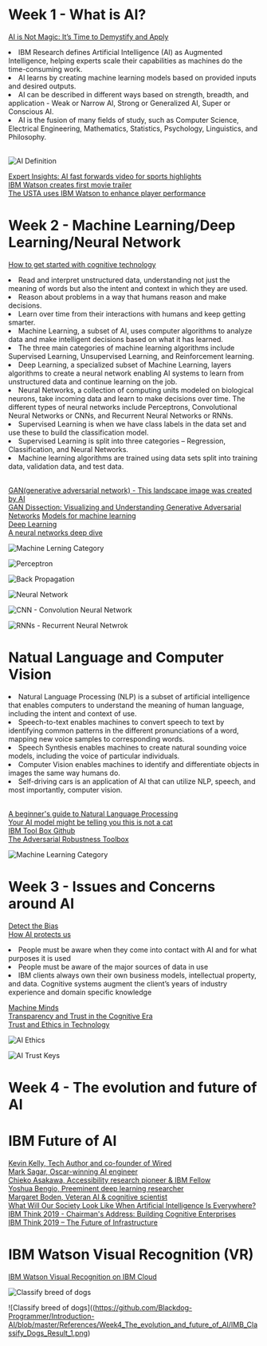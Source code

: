 # Week 1 - What is AI?
[AI is Not Magic: It’s Time to Demystify and Apply](https://www.ibm.com/blogs/think/2019/03/ai-is-not-magic/)

<uo>
<li>IBM Research defines Artificial Intelligence (AI) as Augmented Intelligence, helping experts scale their capabilities as machines do the time-consuming work.</li>
<li>AI learns by creating machine learning models based on provided inputs and desired outputs.</li>
<li>AI can be described in different ways based on strength, breadth, and application - Weak or Narrow AI, Strong or Generalized AI, Super or Conscious AI.</li>
<li>AI is the fusion of many fields of study, such as Computer Science, Electrical Engineering, Mathematics, Statistics, Psychology, Linguistics, and Philosophy.</li>
</uo> <br>

![AI Definition](https://github.com/Blackdog-Programmer/IBM-Applied-AI/blob/master/References/Week1_What_AI/AI_Definition.png)

[Expert Insights: AI fast forwards video for sports highlights](https://www.ibm.com/downloads/cas/XKEPLEJD)\
[IBM Watson creates first movie trailer](https://www.ibm.com/blogs/cloud-archive/2016/08/ibm-watson-creates-first-movie-trailer/)\
[The USTA uses IBM Watson to enhance player performance](https://www.youtube.com/watch?v=CRJm-L-vytU)

# Week 2 - Machine Learning/Deep Learning/Neural Network
[How to get started with cognitive technology](https://www.coursera.org/learn/introduction-to-ai/supplement/jeilU/lesson-summary)

<uo>
  <li>Read and interpret unstructured data, understanding not just the meaning of words but also the intent and context in which they are used.</li>
  <li>Reason about problems in a way that humans reason and make decisions.</li>
  <li>Learn over time from their interactions with humans and keep getting smarter.</li>
</uo>
<uo>
  <li>Machine Learning, a subset of AI, uses computer algorithms to analyze data and make intelligent decisions based on what it has learned.</li>
  <li>The three main categories of machine learning algorithms include Supervised Learning, Unsupervised Learning, and Reinforcement learning.</li>
  <li>Deep Learning, a specialized subset of Machine Learning, layers algorithms to create a neural network enabling AI systems to learn from unstructured data and continue learning on the job.</li>
  <li>Neural Networks, a collection of computing units modeled on biological neurons, take incoming data and learn to make decisions over time. The different types of neural networks include Perceptrons, Convolutional Neural Networks or CNNs, and Recurrent Neural Networks or RNNs.</li>
<uo>
  <li>Supervised Learning is when we have class labels in the data set and use these to build the classification model.</li>
  <li>Supervised Learning is split into three categories – Regression, Classification, and Neural Networks.</li>
  <li>Machine learning algorithms are trained using data sets split into training data, validation data, and test data.</li>
 </uo><br>

[GAN(generative adversarial network)  - This landscape image was created by AI](https://gan-paint-demo.mybluemix.net/?cm_mc_uid=18442949964915524319331&cm_mc_sid_50200000=60398911561414360866&cm_mc_sid_52640000=69930581561414360872)\
[GAN Dissection: Visualizing and Understanding Generative Adversarial Networks](https://gandissect.csail.mit.edu/)
[Models for machine learning](https://developer.ibm.com/articles/cc-models-machine-learning/)\
[Deep Learning](https://www.ibm.com/blogs/think/category/deep-learning/)\
[A neural networks deep dive](https://www.ibm.com/blogs/think/category/deep-learning/)

![Machine Lerning Category](https://github.com/Blackdog-Programmer/IBM-Applied-AI/blob/master/References/Week2_Machine_Learning_DeepLearning_NeuralNetwork/Machine_Learning_Category.png)

![Perceptron](https://github.com/Blackdog-Programmer/Introduction-AI/blob/master/References/Week2_Machine_Learning_DeepLearning_NeuralNetwork/Perceptron.png)

![Back Propagation](https://github.com/Blackdog-Programmer/Introduction-AI/blob/master/References/Week2_Machine_Learning_DeepLearning_NeuralNetwork/Neural_Network_Back_Propogation.png)

![Neural Network](https://github.com/Blackdog-Programmer/Introduction-AI/blob/master/References/Week2_Machine_Learning_DeepLearning_NeuralNetwork/Neural_Network.png)

![CNN - Convolution Neural Network](https://github.com/Blackdog-Programmer/Introduction-AI/blob/master/References/Week2_Machine_Learning_DeepLearning_NeuralNetwork/CNN.png)

![RNNs - Recurrent Neural Netwrok](https://github.com/Blackdog-Programmer/Introduction-AI/blob/master/References/Week2_Machine_Learning_DeepLearning_NeuralNetwork/RNNs.png)

# Natual Language and Computer Vision
<uo>
  <li>Natural Language Processing (NLP) is a subset of artificial intelligence that enables computers to understand the meaning of human language, including the intent and context of use.</li>
  <li>Speech-to-text enables machines to convert speech to text by identifying common patterns in the different pronunciations of a word, mapping new voice samples to corresponding words.</li>
  <li>Speech Synthesis enables machines to create natural sounding voice models, including the voice of particular individuals.</li>
  <li>Computer Vision enables machines to identify and differentiate objects in images the same way humans do.</li>
  <li>Self-driving cars is an application of AI that can utilize NLP, speech, and most importantly, computer vision.</li>
 </uo><br>
 
[A beginner's guide to Natural Language Processing](https://developer.ibm.com/articles/a-beginners-guide-to-natural-language-processing/)\
[Your AI model might be telling you this is not a cat](https://art-demo.mybluemix.net/?cm_mc_uid=59963159489715526067556&cm_mc_sid_50200000=57143911561485594784&cm_mc_sid_52640000=48611511561485594790)\
[IBM Tool Box Github](https://github.com/IBM/adversarial-robustness-toolbox)\
[The Adversarial Robustness Toolbox](https://www.ibm.com/blogs/research/2018/08/art-v030-backdoor/?_ga=2.208477968.361234973.1575350840-536090355.1575350840)

![Machine Learning Category](https://github.com/Blackdog-Programmer/IBM-Applied-AI/blob/master/References/Week2_Machine_Learning_DeepLearning_NeuralNetwork/Machine_Learning_Category.png)

# Week 3 - Issues and Concerns around AI
[Detect the Bias](http://biasreduction.mybluemix.net/)\
[How AI protects us](https://www.bbc.com/future/article/20170914-spotting-cancer-stopping-shootings-how-ai-protects-us)

<uo>
  <li>People must be aware when they come into contact with AI and for what purposes it is used</li>
  <li>People must be aware of the major sources of data in use</li>
  <li>IBM clients always own their own business models, intellectual property, and data. Cognitive systems augment the client’s years of industry experience and domain specific knowledge</li>
</uo>

[Machine Minds](https://www.bbc.com/future/machine-minds)\
[Transparency and Trust in the Cognitive Era](https://www.ibm.com/blogs/think/2017/01/ibm-cognitive-principles/)\
[Trust and Ethics in Technology](https://www.ibm.com/events/think/watch/playlist/472902/replay/120170353/)

![AI Ethics](https://github.com/Blackdog-Programmer/IBM-Applied-AI/blob/master/References/Week3_Issues_and%20Concerns_around%20AI/AI_Ethics.png)

![AI Trust Keys](https://github.com/Blackdog-Programmer/IBM-Applied-AI/blob/master/References/Week3_Issues_and%20Concerns_around%20AI/Trust_Key_in_AI.png)

# Week 4 - The evolution and future of AI

# IBM Future of AI
[Kevin Kelly, Tech Author and co-founder of Wired](https://www.ibm.com/watson/advantage-reports/future-of-artificial-intelligence/kevin-kelly.html)\
[Mark Sagar, Oscar-winning AI engineer](https://www.ibm.com/watson/advantage-reports/future-of-artificial-intelligence/mark-sagar.html)\
[Chieko Asakawa, Accessibility research pioneer & IBM Fellow](https://www.ibm.com/watson/advantage-reports/future-of-artificial-intelligence/chieko-asakawa.html)\
[Yoshua Bengio, Preeminent deep learning researcher](https://www.ibm.com/watson/advantage-reports/future-of-artificial-intelligence/yoshua-bengio.html)\
[Margaret Boden, Veteran AI & cognitive scientist](https://www.ibm.com/watson/advantage-reports/future-of-artificial-intelligence/margaret-boden.html)\
[What Will Our Society Look Like When Artificial Intelligence Is Everywhere?](https://www.smithsonianmag.com/innovation/artificial-intelligence-future-scenarios-180968403/)
[IBM Think 2019 - Chairman's Address: Building Cognitive Enterprises](https://www.ibm.com/events/think/watch/replay/120138988/)\
[IBM Think 2019 – The Future of Infrastructure](https://www.ibm.com/events/think/watch/playlist/472902/replay/120166569/)

# IBM Watson Visual Recognition (VR)
[IBM Watson Visual Recognition on IBM Cloud](https://cloud.ibm.com/)

![Classify breed of dogs](https://github.com/Blackdog-Programmer/Introduction-AI/blob/master/References/Week4_The_evolution_and_future_of_AI/IMB_Classify_Dogs_Result_0.png)

![Classify breed of dogs]((https://github.com/Blackdog-Programmer/Introduction-AI/blob/master/References/Week4_The_evolution_and_future_of_AI/IMB_Classify_Dogs_Result_1.png)

